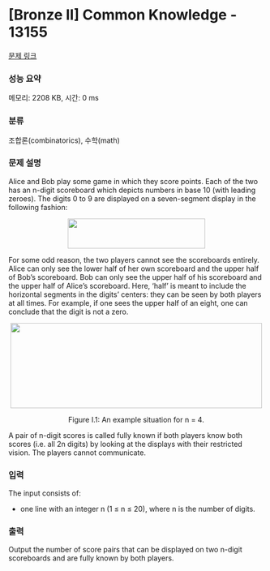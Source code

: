 # [Bronze II] Common Knowledge - 13155 

[문제 링크](https://www.acmicpc.net/problem/13155) 

### 성능 요약

메모리: 2208 KB, 시간: 0 ms

### 분류

조합론(combinatorics), 수학(math)

### 문제 설명

<p>Alice and Bob play some game in which they score points. Each of the two has an n-digit scoreboard which depicts numbers in base 10 (with leading zeroes). The digits 0 to 9 are displayed on a seven-segment display in the following fashion:</p>

<p style="text-align: center;"><img alt="" src="https://onlinejudgeimages.s3-ap-northeast-1.amazonaws.com/problem/13155/1.png" style="height:59px; width:271px"></p>

<p>For some odd reason, the two players cannot see the scoreboards entirely. Alice can only see the lower half of her own scoreboard and the upper half of Bob’s scoreboard. Bob can only see the upper half of his scoreboard and the upper half of Alice’s scoreboard. Here, ‘half’ is meant to include the horizontal segments in the digits’ centers: they can be seen by both players at all times. For example, if one sees the upper half of an eight, one can conclude that the digit is not a zero.</p>

<p style="text-align: center;"><img alt="" src="https://onlinejudgeimages.s3-ap-northeast-1.amazonaws.com/problem/13155/2.png" style="height:168px; width:496px"></p>

<p style="text-align: center;">Figure I.1: An example situation for n = 4.</p>

<p>A pair of n-digit scores is called fully known if both players know both scores (i.e. all 2n digits) by looking at the displays with their restricted vision. The players cannot communicate.</p>

### 입력 

 <p>The input consists of:</p>

<ul>
	<li>one line with an integer n (1 ≤ n ≤ 20), where n is the number of digits.</li>
</ul>

### 출력 

 <p>Output the number of score pairs that can be displayed on two n-digit scoreboards and are fully known by both players.</p>

